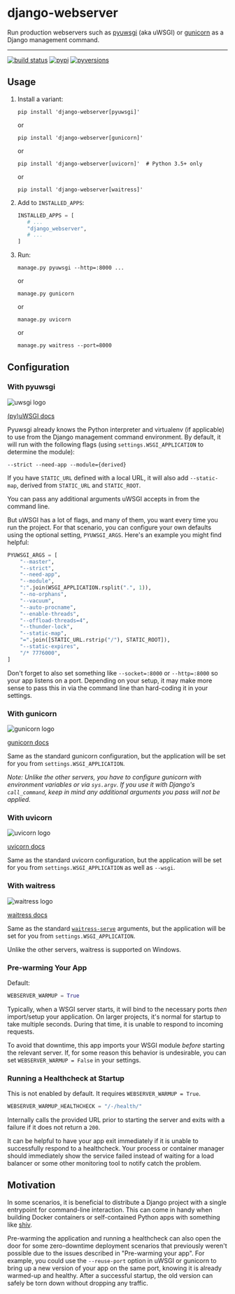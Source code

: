 # django-webserver

Run production webservers such as [pyuwsgi](https://pypi.org/project/pyuwsgi/) (aka uWSGI) or [gunicorn](https://pypi.org/project/gunicorn/) as a Django management command.

----

[![build status](https://travis-ci.org/lincolnloop/django-webserver.svg?branch=master)](https://travis-ci.org/lincolnloop/django-pyuwsgi) [![pypi](https://img.shields.io/pypi/v/django-webserver.svg)](https://pypi.org/pypi/django-webserver) [![pyversions](https://img.shields.io/pypi/pyversions/django-webserver.svg)](https://pypi.org/pypi/django-webserver)

## Usage

1. Install a variant:

    ```
    pip install 'django-webserver[pyuwsgi]'
    ```

    or

    ```
    pip install 'django-webserver[gunicorn]'
    ```

    or

    ```
    pip install 'django-webserver[uvicorn]'  # Python 3.5+ only
    ```

    or

    ```
    pip install 'django-webserver[waitress]'
    ```

2. Add to `INSTALLED_APPS`:

    ```python
    INSTALLED_APPS = [
       # ...
       "django_webserver",
       # ...
    ]
    ```
3. Run:

    ```
    manage.py pyuwsgi --http=:8000 ...
    ```

    or

    ```
    manage.py gunicorn
    ```

    or

    ```
    manage.py uvicorn
    ```

    or

    ```
    manage.py waitress --port=8000
    ```

## Configuration

### With pyuwsgi

![uwsgi logo](https://cldup.com/uiFb8Sn4Ea.png)

[(py)uWSGI docs](https://uwsgi-docs.readthedocs.io/en/latest/)

Pyuwsgi already knows the Python interpreter and virtualenv (if applicable) to use from the Django management command environment. By default, it will run with the following flags (using `settings.WSGI_APPLICATION` to determine the module):

```
--strict --need-app --module={derived}
```

If you have `STATIC_URL` defined with a local URL, it will also add `--static-map`, derived from `STATIC_URL` and `STATIC_ROOT`.

You can pass any additional arguments uWSGI accepts in from the command line.

But uWSGI has a lot of flags, and many of them, you want every time you run the project. For that scenario, you can configure your own defaults using the optional setting, `PYUWSGI_ARGS`. Here's an example you might find helpful:

```python
PYUWSGI_ARGS = [
    "--master",
    "--strict",
    "--need-app",
    "--module",
    ":".join(WSGI_APPLICATION.rsplit(".", 1)),
    "--no-orphans",
    "--vacuum",
    "--auto-procname",
    "--enable-threads",
    "--offload-threads=4",
    "--thunder-lock",
    "--static-map",
    "=".join([STATIC_URL.rstrip("/"), STATIC_ROOT]),
    "--static-expires",
    "/* 7776000",
]
```

Don't forget to also set something like `--socket=:8000` or `--http=:8000` so your app listens on a port. Depending on your setup, it may make more sense to pass this in via the command line than hard-coding it in your settings.

### With gunicorn

![gunicorn logo](https://cldup.com/TObFsJSacv.png)

[gunicorn docs](https://docs.gunicorn.org/en/stable/)

Same as the standard gunicorn configuration, but the application will be set for you from `settings.WSGI_APPLICATION`.

_Note: Unlike the other servers, you have to configure gunicorn with environment variables or via `sys.argv`. If you use it with Django's `call_command`, keep in mind any additional arguments you pass will not be applied._

### With uvicorn

![uvicorn logo](https://cldup.com/By389I7ZHd.png)

[uvicorn docs](https://www.uvicorn.org/)

Same as the standard uvicorn configuration, but the application will be set for you from `settings.WSGI_APPLICATION` as well as `--wsgi`.

### With waitress

![waitress logo](https://cldup.com/3m18XSyzuM.png)

[waitress docs](https://docs.pylonsproject.org/projects/waitress/en/latest/index.html)

Same as the standard [`waitress-serve`](https://docs.pylonsproject.org/projects/waitress/en/latest/runner.html) arguments, but the application will be set for you from `settings.WSGI_APPLICATION`.

Unlike the other servers, waitress is supported on Windows.

### Pre-warming Your App

Default:

```python
WEBSERVER_WARMUP = True
```

Typically, when a WSGI server starts, it will bind to the necessary ports _then_ import/setup your application. On larger projects, it's normal for startup to take multiple seconds. During that time, it is unable to respond to incoming requests.

To avoid that downtime, this app imports your WSGI module _before_ starting the relevant server. If, for some reason this behavior is undesirable, you can set `WEBSERVER_WARMUP = False` in your settings.

### Running a Healthcheck at Startup

This is not enabled by default. It requires `WEBSERVER_WARMUP = True`.

```python
WEBSERVER_WARMUP_HEALTHCHECK = "/-/health/"
```

Internally calls the provided URL prior to starting the server and exits with a failure if it does not return a `200`.

It can be helpful to have your app exit immediately if it is unable to successfully respond to a healthcheck. Your process or container manager should immediately show the service failed instead of waiting for a load balancer or some other monitoring tool to notify catch the problem.


## Motivation

In some scenarios, it is beneficial to distribute a Django project with a single entrypoint for command-line interaction. This can come in handy when building Docker containers or self-contained Python apps with something like [shiv](https://github.com/linkedin/shiv).

Pre-warming the application and running a healthcheck can also open the door for some zero-downtime deployment scenarios that previously weren't possible due to the issues described in "Pre-warming your app". For example, you could use the `--reuse-port` option in uWSGI or gunicorn to bring up a new version of your app on the same port, knowing it is already warmed-up and healthy. After a successful startup, the old version can safely be torn down without dropping any traffic.
